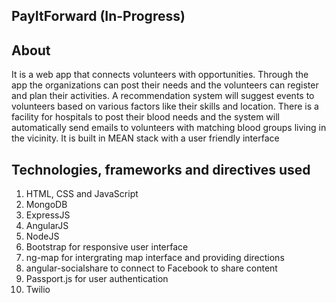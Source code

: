 ## PayItForward (In-Progress)

## About
It is a web app that connects volunteers with opportunities. Through the app the organizations can post their needs and the volunteers can register and plan their activities. A recommendation system will suggest events to volunteers based on various factors like their skills and location. There is a facility for hospitals to post their blood needs and the system will automatically send emails to volunteers with matching blood groups living in the vicinity.
It is built in MEAN stack with a user friendly interface

## Technologies, frameworks and directives used
1. HTML, CSS and JavaScript
2. MongoDB
3. ExpressJS
4. AngularJS
5. NodeJS
6. Bootstrap for responsive user interface
7. ng-map for intergrating map interface and providing directions
8. angular-socialshare to connect to Facebook to share content
9. Passport.js for user authentication
10. Twilio
